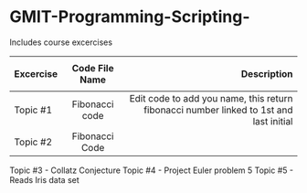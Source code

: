 # GMIT-Programming-Scripting-
Includes course excercises 

|Excercise |  Code File Name |<p align="left down">Description</p>| 
|----------|:---------------:|--------------------------------------------------------------------------------------:|
|Topic #1  |Fibonacci code   | Edit code to add you name, this return fibonacci number linked to 1st and last initial| 
|Topic #2  |Fibonacci Code  |                                                                                       |


Topic #3 - Collatz Conjecture 
Topic #4 - Project Euler problem 5 
Topic #5 - Reads Iris data set
